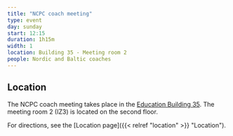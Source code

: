 ```yaml
---
title: "NCPC coach meeting"
type: event
day: sunday
start: 12:15
duration: 1h15m
width: 1
location: Building 35 - Meeting room 2
people: Nordic and Baltic coaches
---
```

## Location
The NCPC coach meeting takes place in the [Education Building 35](https://map.tudelftcampus.nl/poi/education-building-35/).
The meeting room 2 (IZ3) is located on the second floor.

For directions, see the [Location page]({{< relref "location" >}} "Location").
